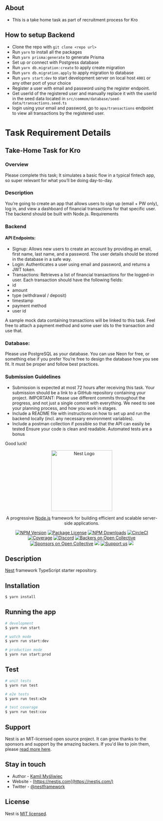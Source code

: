 ## About
- This is a take home task as part of recruitment process for Kro

## How to setup Backend
- Clone the repo with `git clone <repo url>`
- Run `yarn` to install all the packages 
- Run `yarn prisma:generate` to generate Prisma
- Set up or connect with Postgress database
- Run `yarn db.migration:create` to apply create migration
- Run `yarn db.migration.apply` to apply migration to database
- Run `yarn start:dev` to start development server on local host `4001` or any other port of your choice
- Register a user with email and password using the register endpoint.
- Get userId of the registered user and manually replace it with the userId in the seed data located in `src/commom/database/seed-data/transactions.seed.ts` 
- login using your email and password, go to `apa/transactions` endpoint to view all transactions by the registered user.

# Task Requirement Details

## Take-Home Task for Kro
### Overview
Please complete this task; It simulates a basic flow in a typical fintech app, so super relevant for what you’ll be doing day-to-day.

###  Description
You’re going to create an app that allows users to sign up (email + PW only), log in, and view a dashboard of financial transactions for that specific user. The backend should be built with Node.js.
Requirements

###  Backend
#### API Endpoints:
- Signup: Allows new users to create an account by providing an email, first name, last name, and a password. The user details should be stored in the database in a safe way.
- Login: Authenticates a user using email and password, and returns a JWT token.
- Transactions: Retrieves a list of financial transactions for the logged-in user. Each transaction should have the following fields: 
- id
- amount
- type (withdrawal / deposit)
- timestamp
- payment method
- user id

A sample mock data containing transactions will be linked to this task. Feel free to attach a payment method and some user ids to the transaction and use that.

### Database:
Please use PostgreSQL as your database. You can use Neon for free, or something else if you prefer
You’re free to design the database how you see fit. It must be proper and follow best practices.


### Submission Guidelines
- Submission is expected at most 72 hours after receiving this task.
Your submission should be a link to a GitHub repository containing your project. IMPORTANT: Please use different commits throughout the progress, and not just a single commit with everything. We need to see your planning process, and how you work in stages.
- Include a README file with instructions on how to set up and run the backend locally (incl. any necessary environment variables).
- Include a postman collection if possible so that the API can easily be tested
Ensure your code is clean and readable.
Automated tests are a bonus

Good luck!




<p align="center">
  <a href="http://nestjs.com/" target="blank"><img src="https://nestjs.com/img/logo-small.svg" width="200" alt="Nest Logo" /></a>
</p>

[circleci-image]: https://img.shields.io/circleci/build/github/nestjs/nest/master?token=abc123def456
[circleci-url]: https://circleci.com/gh/nestjs/nest

  <p align="center">A progressive <a href="http://nodejs.org" target="_blank">Node.js</a> framework for building efficient and scalable server-side applications.</p>
    <p align="center">
<a href="https://www.npmjs.com/~nestjscore" target="_blank"><img src="https://img.shields.io/npm/v/@nestjs/core.svg" alt="NPM Version" /></a>
<a href="https://www.npmjs.com/~nestjscore" target="_blank"><img src="https://img.shields.io/npm/l/@nestjs/core.svg" alt="Package License" /></a>
<a href="https://www.npmjs.com/~nestjscore" target="_blank"><img src="https://img.shields.io/npm/dm/@nestjs/common.svg" alt="NPM Downloads" /></a>
<a href="https://circleci.com/gh/nestjs/nest" target="_blank"><img src="https://img.shields.io/circleci/build/github/nestjs/nest/master" alt="CircleCI" /></a>
<a href="https://coveralls.io/github/nestjs/nest?branch=master" target="_blank"><img src="https://coveralls.io/repos/github/nestjs/nest/badge.svg?branch=master#9" alt="Coverage" /></a>
<a href="https://discord.gg/G7Qnnhy" target="_blank"><img src="https://img.shields.io/badge/discord-online-brightgreen.svg" alt="Discord"/></a>
<a href="https://opencollective.com/nest#backer" target="_blank"><img src="https://opencollective.com/nest/backers/badge.svg" alt="Backers on Open Collective" /></a>
<a href="https://opencollective.com/nest#sponsor" target="_blank"><img src="https://opencollective.com/nest/sponsors/badge.svg" alt="Sponsors on Open Collective" /></a>
  <a href="https://paypal.me/kamilmysliwiec" target="_blank"><img src="https://img.shields.io/badge/Donate-PayPal-ff3f59.svg"/></a>
    <a href="https://opencollective.com/nest#sponsor"  target="_blank"><img src="https://img.shields.io/badge/Support%20us-Open%20Collective-41B883.svg" alt="Support us"></a>
  <a href="https://twitter.com/nestframework" target="_blank"><img src="https://img.shields.io/twitter/follow/nestframework.svg?style=social&label=Follow"></a>
</p>
  <!--[![Backers on Open Collective](https://opencollective.com/nest/backers/badge.svg)](https://opencollective.com/nest#backer)
  [![Sponsors on Open Collective](https://opencollective.com/nest/sponsors/badge.svg)](https://opencollective.com/nest#sponsor)-->

## Description

[Nest](https://github.com/nestjs/nest) framework TypeScript starter repository.

## Installation

```bash
$ yarn install
```

## Running the app

```bash
# development
$ yarn run start

# watch mode
$ yarn run start:dev

# production mode
$ yarn run start:prod
```

## Test

```bash
# unit tests
$ yarn run test

# e2e tests
$ yarn run test:e2e

# test coverage
$ yarn run test:cov
```

## Support

Nest is an MIT-licensed open source project. It can grow thanks to the sponsors and support by the amazing backers. If you'd like to join them, please [read more here](https://docs.nestjs.com/support).

## Stay in touch

- Author - [Kamil Myśliwiec](https://kamilmysliwiec.com)
- Website - [https://nestjs.com](https://nestjs.com/)
- Twitter - [@nestframework](https://twitter.com/nestframework)

## License
Nest is [MIT licensed](LICENSE).


